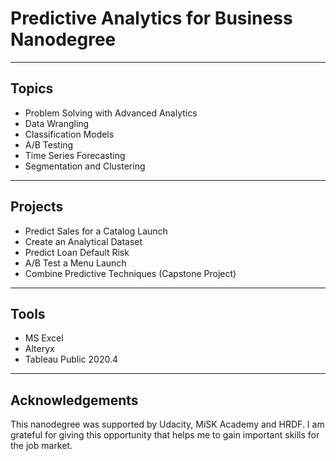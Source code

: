 # Predictive Analytics for Business Nanodegree
---

## Topics

- Problem Solving with Advanced Analytics
- Data Wrangling
- Classification Models
- A/B Testing
- Time Series Forecasting
- Segmentation and Clustering
---

## Projects

- Predict Sales for a Catalog Launch
- Create an Analytical Dataset
- Predict Loan Default Risk
- A/B Test a Menu Launch
- Combine Predictive Techniques (Capstone Project)
---

## Tools

- MS Excel
- Alteryx
- Tableau Public 2020.4
---

## Acknowledgements

This nanodegree was supported by Udacity, MiSK Academy and HRDF. I am grateful for giving this opportunity that helps me to gain important skills for the job market.

